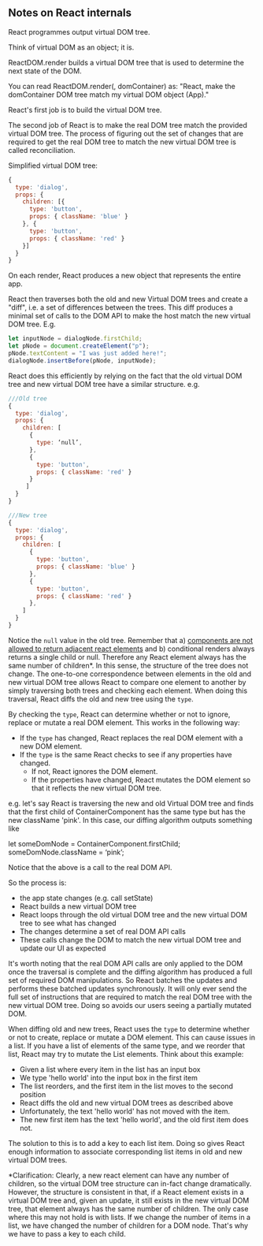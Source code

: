 ## Notes on React internals

React programmes output virtual DOM tree.

Think of virtual DOM as an object; it is.

ReactDOM.render builds a virtual DOM tree that is used to determine the next state of the DOM.

You can read ReactDOM.render(<App />, domContainer) as: "React, make the domContainer DOM tree match my virtual DOM object (App)."

React's first job is to build the virtual DOM tree.

The second job of React is to make the real DOM tree match the provided virtual DOM tree. The process of figuring out the set of changes that are required to get the real DOM tree to match the new virtual DOM tree is called reconciliation.

Simplified virtual DOM tree:

```js
{
  type: 'dialog',
  props: {
    children: [{
      type: 'button',
      props: { className: 'blue' }
    }, {
      type: 'button',
      props: { className: 'red' }
    }]
  }
}
```

On each render, React produces a new object that represents the entire app.

React then traverses both the old and new Virtual DOM trees and create a "diff", i.e. a set of differences between the trees. This diff produces a minimal set of calls to the DOM API to make the host match the new virtual DOM tree. E.g.

```js
let inputNode = dialogNode.firstChild;
let pNode = document.createElement("p");
pNode.textContent = "I was just added here!";
dialogNode.insertBefore(pNode, inputNode);
```

React does this efficiently by relying on the fact that the old virtual DOM tree and new virtual DOM tree have a similar structure. e.g.

```js
///Old tree
{
  type: 'dialog',
  props: {
    children: [
      {
        type: ‘null’,
      },
      {
        type: 'button',
        props: { className: 'red' }
      }
     ]
  }
}

///New tree
{
  type: 'dialog',
  props: {
    children: [
      {
        type: 'button',
        props: { className: 'blue' }
      }, 
      {
        type: 'button',
        props: { className: 'red' }
      },
    ]
  }
}
```

Notice the `null` value in the old tree. Remember that a) [components are not allowed to return adjacent react elements](https://stackoverflow.com/questions/31284169/parse-error-adjacent-jsx-elements-must-be-wrapped-in-an-enclosing-tag) and b) conditional renders always returns a single child or null. Therefore any React element always has the same number of children\*. In this sense, the structure of the tree does not change. The one-to-one correspondence between elements in the old and new virtual DOM tree allows React to compare one element to another by simply traversing both trees and checking each element. When doing this traversal, React diffs the old and new tree using the `type`.

By checking the `type`, React can determine whether or not to ignore, replace or mutate a real DOM element. This works in the following way:

- If the `type` has changed, React replaces the real DOM element with a new DOM element.
- If the `type` is the same React checks to see if any properties have changed.
  - If not, React ignores the DOM element.
  - If the properties have changed, React mutates the DOM element so that it reflects the new virtual DOM tree.

e.g. let's say React is traversing the new and old Virtual DOM tree and finds that the first child of ContainerComponent has the same type but has the new className 'pink'. In this case, our diffing algorithm outputs something like

let someDomNode = ContainerComponent.firstChild;
someDomNode.className = ‘pink’;

Notice that the above is a call to the real DOM API.

So the process is:

- the app state changes (e.g. call setState)
- React builds a new virtual DOM tree
- React loops through the old virtual DOM tree and the new virtual DOM tree to see what has changed
- The changes determine a set of real DOM API calls
- These calls change the DOM to match the new virtual DOM tree and update our UI as expected

It's worth noting that the real DOM API calls are only applied to the DOM once the traversal is complete and the diffing algorithm has produced a full set of required DOM manipulations. So React batches the updates and performs these batched updates synchronously. It will only ever send the full set of instructions that are required to match the real DOM tree with the new virtual DOM tree. Doing so avoids our users seeing a partially mutated DOM.

When diffing old and new trees, React uses the `type` to determine whether or not to create, replace or mutate a DOM element. This can cause issues in a list. If you have a list of elements of the same type, and we reorder that list, React may try to mutate the List elements. Think about this example:

- Given a list where every item in the list has an input box
- We type 'hello world' into the input box in the first item
- The list reorders, and the first item in the list moves to the second position
- React diffs the old and new virtual DOM trees as described above
- Unfortunately, the text 'hello world' has not moved with the item.
- The new first item has the text 'hello world', and the old first item does not.

The solution to this is to add a key to each list item. Doing so gives React enough information to associate corresponding list items in old and new virtual DOM trees.

\*Clarification: Clearly, a new react element can have any number of children, so the virtual DOM tree structure can in-fact change dramatically. However, the structure is consistent in that, if a React element exists in a virtual DOM tree and, given an update, it still exists in the new virtual DOM tree, that element always has the same number of children. The only case where this may not hold is with lists. If we change the number of items in a list, we have changed the number of children for a DOM node. That's why we have to pass a key to each child.
